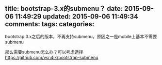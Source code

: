 title: bootstrap-3.x的submenu？
date: 2015-09-06 11:49:29
updated: 2015-09-06 11:49:34
comments: 
tags:
categories:
---

bootstrap 3.x之后的版本，不再支持submenu，原因之一是mobile上基本不需要submenu

那么需要submenu怎么办？可以考虑选择 https://github.com/vsn4ik/bootstrap-submenu
